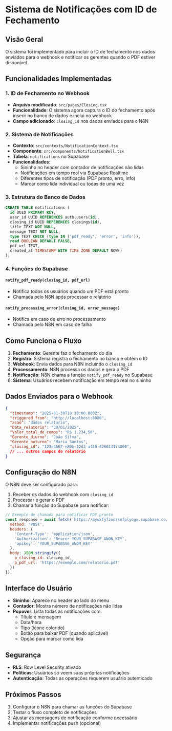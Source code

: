 # Sistema de Notificações com ID de Fechamento

## Visão Geral

O sistema foi implementado para incluir o ID de fechamento nos dados enviados para o webhook e notificar os gerentes quando o PDF estiver disponível.

## Funcionalidades Implementadas

### 1. ID de Fechamento no Webhook

- **Arquivo modificado**: `src/pages/Closing.tsx`
- **Funcionalidade**: O sistema agora captura o ID do fechamento após inserir no banco de dados e inclui no webhook
- **Campo adicionado**: `closing_id` nos dados enviados para o N8N

### 2. Sistema de Notificações

- **Contexto**: `src/contexts/NotificationContext.tsx`
- **Componente**: `src/components/NotificationBell.tsx`
- **Tabela**: `notifications` no Supabase
- **Funcionalidades**:
  - Sininho no header com contador de notificações não lidas
  - Notificações em tempo real via Supabase Realtime
  - Diferentes tipos de notificação (PDF pronto, erro, info)
  - Marcar como lida individual ou todas de uma vez

### 3. Estrutura do Banco de Dados

```sql
CREATE TABLE notifications (
  id UUID PRIMARY KEY,
  user_id UUID REFERENCES auth.users(id),
  closing_id UUID REFERENCES closings(id),
  title TEXT NOT NULL,
  message TEXT NOT NULL,
  type TEXT CHECK (type IN ('pdf_ready', 'error', 'info')),
  read BOOLEAN DEFAULT FALSE,
  pdf_url TEXT,
  created_at TIMESTAMP WITH TIME ZONE DEFAULT NOW()
);
```

### 4. Funções do Supabase

#### `notify_pdf_ready(closing_id, pdf_url)`
- Notifica todos os usuários quando um PDF está pronto
- Chamada pelo N8N após processar o relatório

#### `notify_processing_error(closing_id, error_message)`
- Notifica em caso de erro no processamento
- Chamada pelo N8N em caso de falha

## Como Funciona o Fluxo

1. **Fechamento**: Gerente faz o fechamento do dia
2. **Registro**: Sistema registra o fechamento no banco e obtém o ID
3. **Webhook**: Envia dados para N8N incluindo o `closing_id`
4. **Processamento**: N8N processa os dados e gera o PDF
5. **Notificação**: N8N chama a função `notify_pdf_ready` no Supabase
6. **Sistema**: Usuários recebem notificação em tempo real no sininho

## Dados Enviados para o Webhook

```json
{
  "timestamp": "2025-01-30T10:30:00.000Z",
  "triggered_from": "http://localhost:8080",
  "acao": "dados relatorio",
  "Data_relatorio": "30/01/2025",
  "Valor_total_de_comps": "R$ 1.234,56",
  "Gerente_diurno": "João Silva",
  "Gerente_noturno": "Maria Santos",
  "closing_id": "123e4567-e89b-12d3-a456-426614174000",
  // ... outros campos do relatório
}
```

## Configuração do N8N

O N8N deve ser configurado para:

1. Receber os dados do webhook com `closing_id`
2. Processar e gerar o PDF
3. Chamar a função do Supabase para notificar:

```javascript
// Exemplo de chamada para notificar PDF pronto
const response = await fetch('https://mywxfyfzonzsnfplyogv.supabase.co/rest/v1/rpc/notify_pdf_ready', {
  method: 'POST',
  headers: {
    'Content-Type': 'application/json',
    'Authorization': 'Bearer YOUR_SUPABASE_ANON_KEY',
    'apikey': 'YOUR_SUPABASE_ANON_KEY'
  },
  body: JSON.stringify({
    p_closing_id: closing_id,
    p_pdf_url: 'https://exemplo.com/relatorio.pdf'
  })
});
```

## Interface do Usuário

- **Sininho**: Aparece no header ao lado do menu
- **Contador**: Mostra número de notificações não lidas
- **Popover**: Lista todas as notificações com:
  - Título e mensagem
  - Data/hora
  - Tipo (ícone colorido)
  - Botão para baixar PDF (quando aplicável)
  - Opção para marcar como lida

## Segurança

- **RLS**: Row Level Security ativado
- **Políticas**: Usuários só veem suas próprias notificações
- **Autenticação**: Todas as operações requerem usuário autenticado

## Próximos Passos

1. Configurar o N8N para chamar as funções do Supabase
2. Testar o fluxo completo de notificações
3. Ajustar as mensagens de notificação conforme necessário
4. Implementar notificações push (opcional)
